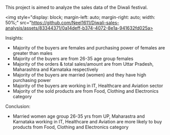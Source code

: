 This project is aimed to analyze the sales data of the Diwali festival.

<img style="display: block;
  margin-left: auto;
  margin-right: auto;
  width: 50%;" src="https://github.com/Neel1611/Diwali-sales-analysis/assets/83344371/0a14deff-b374-4072-8e1a-941632fd025a>

Insights:
* Majority of the buyers are females and purchasing power of females are greater than males
* Majority of the buyers are from 26-35 age group females
* Majority of the orders & total sales/amount are from Uttar Pradesh, Maharashtra and Karnataka respectively
* Majority of the buyers are married (women) and they have high purchasing power
* Majority of the buyers are working in IT, Healthcare and Aviation sector
* Majority of the sold products are from Food, Clothing and Electronics category

Conclusion:
* Married women age group 26-35 yrs from UP, Maharastra and Karnataka working in IT, Healthcare and Aviation are more likely to buy products from Food, Clothing and Electronics category

